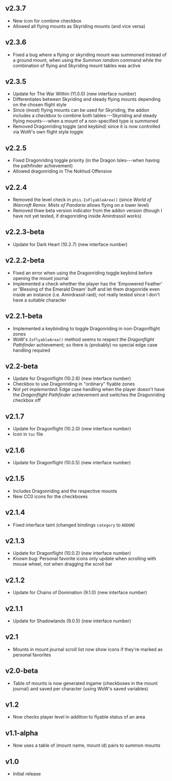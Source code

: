 ## v2.3.7
- New icon for combine checkbox
- Allowed all flying mounts as Skyriding mounts (and vice versa)

## v2.3.6
- Fixed a bug where a flying or skyriding mount was summoned instead of a ground mount, when using the *Summon random* command while the combination of flying and Skyriding mount tables was active

## v2.3.5
- Update for The War Within (11.0.0) (new interface number)
- Differentiates between Skyriding and steady flying mounts depending on the chosen flight style
- Since (most) flying mounts can be used for Skyriding, the addon includes a checkbox to combine both tables---Skyriding and steady flying mounts---when a mount of a non-specified type is summoned
- Removed Dragonriding toggle (and keybind) since it is now controlled via WoW's own flight style toggle

## v2.2.5
- Fixed Dragonriding toggle priority (in the Dragon Isles---when having the pathfinder achievement)
- Allowed dragonriding in The Nokhud Offensive

## v2.2.4
- Removed the level check in `phis.IsFlyableArea()` (since *World of Warcraft Remix: Mists of Pandaria* allows flying on a lower level)
- Removed thwe beta version indicator from the addon version (though I have not yet tested, if dragonriding inside Amirdrassil works)

## v2.2.3-beta
- Update for Dark Heart (10.2.7) (new interface number)

## v2.2.2-beta
- Fixed an error when using the Dragonriding toggle keybind before opening the mount journal
- Implemented a check whether the player has the 'Empowered Feather' or 'Blessing of the Emerald Dream' buff and let them dragonride even inside an instance (i.e. Amirdrassil raid); not really tested since I don't have a suitable character

## v2.2.1-beta
- Implemented a keybinding to toggle Dragonriding in non-Dragonflight zones
- WoW's `IsFlyableArea()` method seems to respect the *Dragonflight Pathfinder* achievement; so there is (probably) no special edge case handling required

## v2.2-beta
- Update for Dragonflight (10.2.6) (new interface number)
- Checkbox to use Dragonriding in "ordinary" flyable zones
- *Not yet implemented*: Edge case handling when the player doesn't have the *Dragonflight Pathfinder* achievement and switches the Dragonriding checkbox off

## v2.1.7
- Update for Dragonflight (10.2.0) (new interface number)
- Icon in `toc` file

## v2.1.6
- Update for Dragonflight (10.0.5) (new interface number)

## v2.1.5
- Includes Dragonriding and the respective mounts
- New CC0 icons for the checkboxes

## v2.1.4
- Fixed interface taint (changed bindings `category` to `ADDON`)

## v2.1.3
- Update for Dragonflight (10.0.2) (new interface number)
- *Known bug*: Personal favorite icons only update when scrolling with mouse wheel, not when dragging the scroll bar

## v2.1.2
- Update for Chains of Domination (9.1.0) (new interface number)

## v2.1.1
- Update for Shadowlands (9.0.5) (new interface number)

## v2.1
- Mounts in mount journal scroll list now show icons if they're marked as personal favorites

## v2.0-beta
- Table of mounts is now generated ingame (checkboxes in the mount journal) and saved per character (using WoW's saved variables)

## v1.2
- Now checks player level in addition to flyable status of an area

## v1.1-alpha
- Now uses a table of (mount name, mount id) pairs to summon mounts

## v1.0
- Initial release
